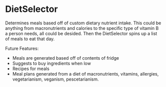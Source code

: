 # DietSelector
Determines meals based off of custom dietary nutrient intake. This could be anything from macronutrients and calories to the specific type of vitamin B a person needs, all could be desided. Then the DietSelector spins up a list of meals to eat that day.

Future Features:
- Meals are generated based off of contents of fridge
- Suggests to buy ingredients when low
- Recipes for meals
- Meal plans generated from a diet of macronutrients, vitamins, allergies, vegetarianism, veganism, pescetarianism.
